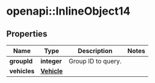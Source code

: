 # openapi::InlineObject14

## Properties
Name | Type | Description | Notes
------------ | ------------- | ------------- | -------------
**groupId** | **integer** | Group ID to query. | 
**vehicles** | [**Vehicle**](Vehicle.md) |  | 


